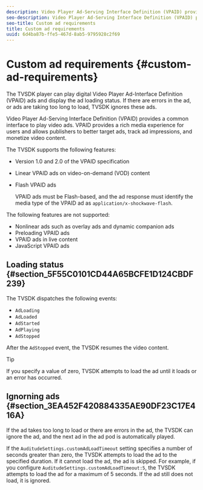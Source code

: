 ```yaml
---
description: Video Player Ad-Serving Interface Definition (VPAID) provides a common interface to play video ads. VPAID provides a rich media experience for users and allows publishers to better target ads, track ad impressions, and monetize video content.
seo-description: Video Player Ad-Serving Interface Definition (VPAID) provides a common interface to play video ads. VPAID provides a rich media experience for users and allows publishers to better target ads, track ad impressions, and monetize video content.
seo-title: Custom ad requirements
title: Custom ad requirements
uuid: 6d4ba87b-ffe5-467d-8ab5-9795928c2f69
---
```


# Custom ad requirements {#custom-ad-requirements}

The TVSDK player can play digital Video Player Ad-Interface Definition (VPAID) ads and display the ad loading status. If there are errors in the ad, or ads are taking too long to load, TVSDK ignores these ads.

Video Player Ad-Serving Interface Definition (VPAID) provides a common interface to play video ads. VPAID provides a rich media experience for users and allows publishers to better target ads, track ad impressions, and monetize video content.

<!--<a id="section_9A358902CBC24999BA34206EE2029616"></a>-->

The TVSDK supports the following features:

* Version 1.0 and 2.0 of the VPAID specification 
* Linear VPAID ads on video-on-demand (VOD) content 
* Flash VPAID ads

  VPAID ads must be Flash-based, and the ad response must identify the media type of the VPAID ad as `application/x-shockwave-flash`.

The following features are not supported:

* Nonlinear ads such as overlay ads and dynamic companion ads 
* Preloading VPAID ads 
* VPAID ads in live content 
* JavaScript VPAID ads

## Loading status {#section_5F55C0101CD44A65BCFE1D124CBDF239}

The TVSDK dispatches the following events:

* `AdLoading` 
* `AdLoaded` 
* `AdStarted` 
* `AdPlaying` 
* `AdStopped`

After the `AdStopped` event, the TVSDK resumes the video content.

>[!TIP]
>
>If you specify a value of zero, TVSDK attempts to load the ad until it loads or an error has occurred.

## Ignorning ads {#section_3EA452F420884335AE90DF23C17E416A}

If the ad takes too long to load or there are errors in the ad, the TVSDK can ignore the ad, and the next ad in the ad pod is automatically played.

If the `AuditudeSettings.customAdLoadTimeout` setting specifies a number of seconds greater than zero, the TVSDK attempts to load the ad to the specified duration. If it cannot load the ad, the ad is skipped. For example, if you configure `AuditudeSettings.customAdLoadTimeout:5`, the TVSDK attempts to load the ad for a maximum of 5 seconds. If the ad still does not load, it is ignored. 

